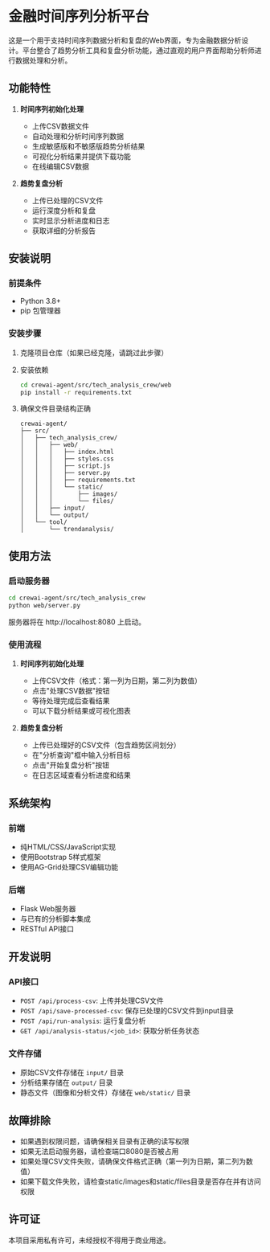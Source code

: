 # 金融时间序列分析平台

这是一个用于支持时间序列数据分析和复盘的Web界面，专为金融数据分析设计。平台整合了趋势分析工具和复盘分析功能，通过直观的用户界面帮助分析师进行数据处理和分析。

## 功能特性

1. **时间序列初始化处理**
   - 上传CSV数据文件
   - 自动处理和分析时间序列数据
   - 生成敏感版和不敏感版趋势分析结果
   - 可视化分析结果并提供下载功能
   - 在线编辑CSV数据

2. **趋势复盘分析**
   - 上传已处理的CSV文件
   - 运行深度分析和复盘
   - 实时显示分析进度和日志
   - 获取详细的分析报告

## 安装说明

### 前提条件

- Python 3.8+
- pip 包管理器

### 安装步骤

1. 克隆项目仓库（如果已经克隆，请跳过此步骤）

2. 安装依赖
   ```bash
   cd crewai-agent/src/tech_analysis_crew/web
   pip install -r requirements.txt
   ```

3. 确保文件目录结构正确
   ```
   crewai-agent/
   ├── src/
   │   ├── tech_analysis_crew/
   │   │   ├── web/
   │   │   │   ├── index.html
   │   │   │   ├── styles.css
   │   │   │   ├── script.js
   │   │   │   ├── server.py
   │   │   │   ├── requirements.txt
   │   │   │   └── static/
   │   │   │       ├── images/
   │   │   │       └── files/
   │   │   ├── input/
   │   │   └── output/
   │   └── tool/
   │       └── trendanalysis/
   ```

## 使用方法

### 启动服务器

```bash
cd crewai-agent/src/tech_analysis_crew
python web/server.py
```

服务器将在 http://localhost:8080 上启动。

### 使用流程

1. **时间序列初始化处理**
   - 上传CSV文件（格式：第一列为日期，第二列为数值）
   - 点击"处理CSV数据"按钮
   - 等待处理完成后查看结果
   - 可以下载分析结果或可视化图表

2. **趋势复盘分析**
   - 上传已处理好的CSV文件（包含趋势区间划分）
   - 在"分析查询"框中输入分析目标
   - 点击"开始复盘分析"按钮
   - 在日志区域查看分析进度和结果

## 系统架构

### 前端
- 纯HTML/CSS/JavaScript实现
- 使用Bootstrap 5样式框架
- 使用AG-Grid处理CSV编辑功能

### 后端
- Flask Web服务器
- 与已有的分析脚本集成
- RESTful API接口

## 开发说明

### API接口

- `POST /api/process-csv`: 上传并处理CSV文件
- `POST /api/save-processed-csv`: 保存已处理的CSV文件到input目录
- `POST /api/run-analysis`: 运行复盘分析
- `GET /api/analysis-status/<job_id>`: 获取分析任务状态

### 文件存储

- 原始CSV文件存储在 `input/` 目录
- 分析结果存储在 `output/` 目录
- 静态文件（图像和分析文件）存储在 `web/static/` 目录

## 故障排除

- 如果遇到权限问题，请确保相关目录有正确的读写权限
- 如果无法启动服务器，请检查端口8080是否被占用
- 如果处理CSV文件失败，请确保文件格式正确（第一列为日期，第二列为数值）
- 如果下载文件失败，请检查static/images和static/files目录是否存在并有访问权限

## 许可证

本项目采用私有许可，未经授权不得用于商业用途。 